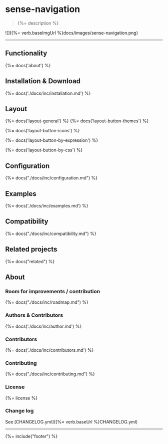 # sense-navigation
> {%= description %}

![]({%= verb.baseImgUrl %}docs/images/sense-navigation.png)

---

## Functionality
{%= docs('about') %}

## Installation & Download
{%= docs('./docs/inc/installation.md') %}

## Layout
{%= docs('layout-general') %}
{%= docs('layout-button-themes') %}

{%= docs('layout-button-icons') %}

{%= docs('layout-button-by-expression') %}

{%= docs('layout-button-by-css') %}

## Configuration
{%= docs("./docs/inc/configuration.md") %}

## Examples
{%= docs('./docs/inc/examples.md') %}

## Compatibility
{%= docs("./docs/inc/compatibility.md") %}

## Related projects
{%= docs("related") %}

## About

### Room for improvements / contribution
{%= docs("./docs/inc/roadmap.md") %}

### Authors & Contributors
{%= docs('./docs/inc/author.md') %}

### Contributors
{%= docs('./docs/inc/contributors.md') %}

### Contributing
{%= docs("./docs/inc/contributing.md") %}

### License
{%= license %}

### Change log
See [CHANGELOG.yml]({%= verb.baseUrl %}CHANGELOG.yml)  

***

{%= include("footer") %}
